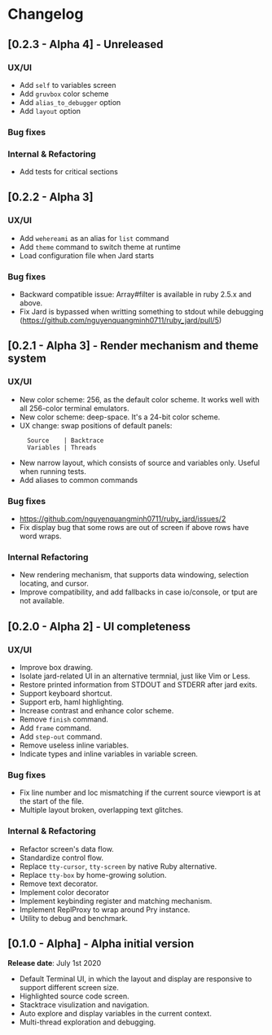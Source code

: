 # Changelog

## [0.2.3 - Alpha 4] - Unreleased

### UX/UI
- Add `self` to variables screen
- Add `gruvbox` color scheme
- Add `alias_to_debugger` option
- Add `layout` option

### Bug fixes

### Internal & Refactoring
- Add tests for critical sections

## [0.2.2 - Alpha 3]

### UX/UI
- Add `wehereami` as an alias for `list` command
- Add `theme` command to switch theme at runtime
- Load configuration file when Jard starts

### Bug fixes
- Backward compatible issue: Array#filter is available in ruby 2.5.x and above.
- Fix Jard is bypassed when writting something to stdout while debugging (https://github.com/nguyenquangminh0711/ruby_jard/pull/5)

## [0.2.1 - Alpha 3] - Render mechanism and theme system
### UX/UI
- New color scheme: 256, as the default color scheme. It works well with all 256-color terminal emulators.
- New color scheme: deep-space. It's a 24-bit color scheme.
- UX change: swap positions of default panels:
    ```
      Source    | Backtrace
      Variables | Threads
    ```
- New narrow layout, which consists of source and variables only. Useful when running tests.
- Add aliases to common commands
### Bug fixes
- https://github.com/nguyenquangminh0711/ruby_jard/issues/2
- Fix display bug that some rows are out of screen if above rows have word wraps.
### Internal Refactoring
- New rendering mechanism, that supports data windowing, selection locating, and cursor.
- Improve compatibility, and add fallbacks in case io/console, or tput are not available.

## [0.2.0 - Alpha 2] - UI completeness

### UX/UI
- Improve box drawing.
- Isolate jard-related UI in an alternative termnial, just like Vim or Less.
- Restore printed information from STDOUT and STDERR after jard exits.
- Support keyboard shortcut.
- Support erb, haml highlighting.
- Increase contrast and enhance color scheme.
- Remove `finish` command.
- Add `frame` command.
- Add `step-out` command.
- Remove useless inline variables.
- Indicate types and inline variables in variable screen.

### Bug fixes
- Fix line number and loc mismatching if the current source viewport is at the start of the file.
- Multiple layout broken, overlapping text glitches.

### Internal & Refactoring
- Refactor screen's data flow.
- Standardize control flow.
- Replace `tty-cursor`, `tty-screen` by native Ruby alternative.
- Replace `tty-box` by home-growing solution.
- Remove text decorator.
- Implement color decorator
- Implement keybinding register and matching mechanism.
- Implement ReplProxy to wrap around Pry instance.
- Utility to debug and benchmark.

## [0.1.0 - Alpha] - Alpha initial version
**Release date**: July 1st 2020

- Default Terminal UI, in which the layout and display are responsive to support different screen size.
- Highlighted source code screen.
- Stacktrace visulization and navigation.
- Auto explore and display variables in the current context.
- Multi-thread exploration and debugging.
